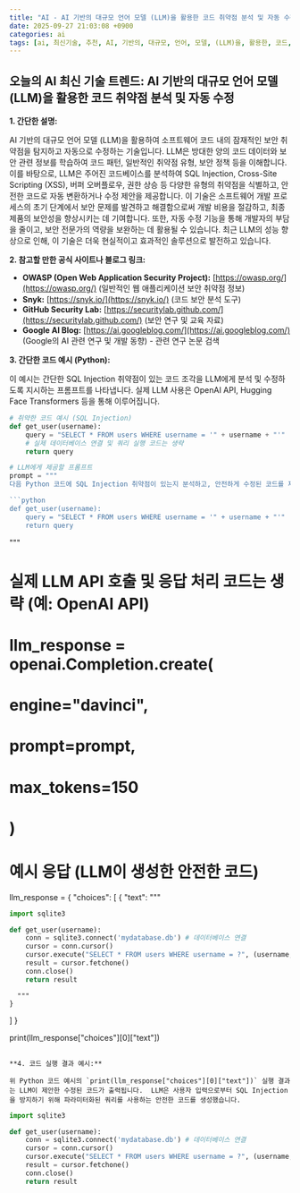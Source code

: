 ```yaml
---
title: "AI - AI 기반의 대규모 언어 모델 (LLM)을 활용한 코드 취약점 분석 및 자동 수정"
date: 2025-09-27 21:03:08 +0900
categories: ai
tags: [ai, 최신기술, 추천, AI, 기반의, 대규모, 언어, 모델, (LLM)을, 활용한, 코드, 취약점, 분석, 자동, 수정]
---
```


## 오늘의 AI 최신 기술 트렌드: **AI 기반의 대규모 언어 모델 (LLM)을 활용한 코드 취약점 분석 및 자동 수정**

**1. 간단한 설명:**

AI 기반의 대규모 언어 모델 (LLM)을 활용하여 소프트웨어 코드 내의 잠재적인 보안 취약점을 탐지하고 자동으로 수정하는 기술입니다. LLM은 방대한 양의 코드 데이터와 보안 관련 정보를 학습하여 코드 패턴, 일반적인 취약점 유형, 보안 정책 등을 이해합니다. 이를 바탕으로, LLM은 주어진 코드베이스를 분석하여 SQL Injection, Cross-Site Scripting (XSS), 버퍼 오버플로우, 권한 상승 등 다양한 유형의 취약점을 식별하고, 안전한 코드로 자동 변환하거나 수정 제안을 제공합니다. 이 기술은 소프트웨어 개발 프로세스의 초기 단계에서 보안 문제를 발견하고 해결함으로써 개발 비용을 절감하고, 최종 제품의 보안성을 향상시키는 데 기여합니다. 또한, 자동 수정 기능을 통해 개발자의 부담을 줄이고, 보안 전문가의 역량을 보완하는 데 활용될 수 있습니다. 최근 LLM의 성능 향상으로 인해, 이 기술은 더욱 현실적이고 효과적인 솔루션으로 발전하고 있습니다.

**2. 참고할 만한 공식 사이트나 블로그 링크:**

*   **OWASP (Open Web Application Security Project):** [https://owasp.org/](https://owasp.org/) (일반적인 웹 애플리케이션 보안 취약점 정보)
*   **Snyk:** [https://snyk.io/](https://snyk.io/) (코드 보안 분석 도구)
*   **GitHub Security Lab:** [https://securitylab.github.com/](https://securitylab.github.com/) (보안 연구 및 교육 자료)
*   **Google AI Blog:** [https://ai.googleblog.com/](https://ai.googleblog.com/) (Google의 AI 관련 연구 및 개발 동향) - 관련 연구 논문 검색

**3. 간단한 코드 예시 (Python):**

이 예시는 간단한 SQL Injection 취약점이 있는 코드 조각을 LLM에게 분석 및 수정하도록 지시하는 프롬프트를 나타냅니다. 실제 LLM 사용은 OpenAI API, Hugging Face Transformers 등을 통해 이루어집니다.

```python
# 취약한 코드 예시 (SQL Injection)
def get_user(username):
    query = "SELECT * FROM users WHERE username = '" + username + "'"
    # 실제 데이터베이스 연결 및 쿼리 실행 코드는 생략
    return query

# LLM에게 제공할 프롬프트
prompt = """
다음 Python 코드에 SQL Injection 취약점이 있는지 분석하고, 안전하게 수정된 코드를 제시하십시오.

```python
def get_user(username):
    query = "SELECT * FROM users WHERE username = '" + username + "'"
    return query
```
"""

# 실제 LLM API 호출 및 응답 처리 코드는 생략 (예: OpenAI API)
# llm_response = openai.Completion.create(
#   engine="davinci",
#   prompt=prompt,
#   max_tokens=150
# )

# 예시 응답 (LLM이 생성한 안전한 코드)
llm_response = {
  "choices": [
    {
      "text": """
```python
import sqlite3

def get_user(username):
    conn = sqlite3.connect('mydatabase.db') # 데이터베이스 연결
    cursor = conn.cursor()
    cursor.execute("SELECT * FROM users WHERE username = ?", (username,))
    result = cursor.fetchone()
    conn.close()
    return result
```
      """
    }
  ]
}

print(llm_response["choices"][0]["text"])
```

**4. 코드 실행 결과 예시:**

위 Python 코드 예시의 `print(llm_response["choices"][0]["text"])` 실행 결과는 LLM이 제안한 수정된 코드가 출력됩니다.  LLM은 사용자 입력으로부터 SQL Injection을 방지하기 위해 파라미터화된 쿼리를 사용하는 안전한 코드를 생성했습니다.

```
```python
import sqlite3

def get_user(username):
    conn = sqlite3.connect('mydatabase.db') # 데이터베이스 연결
    cursor = conn.cursor()
    cursor.execute("SELECT * FROM users WHERE username = ?", (username,))
    result = cursor.fetchone()
    conn.close()
    return result
```
```
```
